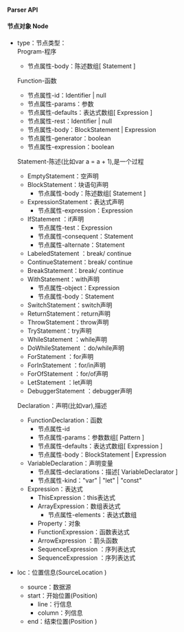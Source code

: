 
#### Parser API

#### 节点对象 Node
- type：节点类型：  
    Program-程序
    - 节点属性-body：陈述数组[ Statement ]
    
    Function-函数
    - 节点属性-id：Identifier | null
    - 节点属性-params：参数
    - 节点属性-defaults：表达式数组[ Expression ]
    - 节点属性-rest：Identifier | null
    - 节点属性-body：BlockStatement | Expression
    - 节点属性-generator：boolean
    - 节点属性-expression：boolean
 
    Statement-陈述(比如var a = a + 1),是一个过程  
     - EmptyStatement：空声明
     - BlockStatement：块语句声明
         - 节点属性-body：陈述数组[ Statement ]
     - ExpressionStatement：表达式声明
         - 节点属性-expression：Expression
     - IfStatement ：if声明
         - 节点属性-test：Expression
         - 节点属性-consequent：Statement
         - 节点属性-alternate：Statement 
     - LabeledStatement ：break/ continue
     - ContinueStatement：break/ continue
     - BreakStatement：break/ continue
     - WithStatement：with声明
        - 节点属性-object：Expression 
        - 节点属性-body：Statement 
     - SwitchStatement：switch声明
     - ReturnStatement：return声明
     - ThrowStatement：throw声明
     - TryStatement：try声明
     - WhileStatement ：while声明
     - DoWhileStatement ：do/while声明
     - ForStatement ：for声明
     - ForInStatement ：for/in声明
     - ForOfStatement ：for/of声明
     - LetStatement ：let声明
     - DebuggerStatement ：debugger声明  
     
     Declaration：声明(比如var),描述
     - FunctionDeclaration：函数
        - 节点属性-id 
        - 节点属性-params：参数数组[ Pattern ] 
        - 节点属性-defaults：表达式数组[ Expression  ] 
        - 节点属性-body：BlockStatement | Expression
     - VariableDeclaration：声明变量
        - 节点属性-declarations：描述[ VariableDeclarator ] 
        - 节点属性-kind："var" | "let" | "const" 
     - Expression：表达式
        - ThisExpression：this表达式
        - ArrayExpression：数组表达式
            - 节点属性-elements：表达式数组
        - Property：对象
        - FunctionExpression：函数表达式
        - ArrowExpression ：箭头函数
        - SequenceExpression  ：序列表达式
        - SequenceExpression  ：序列表达式
  
- loc：位置信息(SourceLocation )
    - source：数据源
    - start：开始位置(Position)
        - line：行信息
        - column：列信息
    - end：结束位置(Position )

